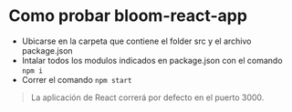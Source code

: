 # Como probar bloom-react-app
* Ubicarse en la carpeta que contiene el folder src y el archivo package.json
* Intalar todos los modulos indicados en package.json con el comando `npm i`
* Correr el comando `npm start`
> La aplicación de React correrá por defecto en el puerto 3000.
